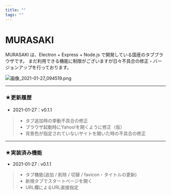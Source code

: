 ```yaml
---
title: ""
tags: ""
---
```


# MURASAKI
MURASAKI は、Electron + Express + Node.js で開発している国産のタブブラウザです。
まだ利用できる機能に制限がございますが日々不具合の修正・バージョンアップを行っております。

![画像_2021-01-27_094519.png](https://boostnote.io/api/teams/08IS4x2N4/files/ce2bc55c7352188426eef8ab2ce938ba6d87e516cb8e5b5f7b7f2eb956ee2c1a-%E7%94%BB%E5%83%8F_2021-01-27_094519.png)

---

### ★更新履歴

- 2021-01-27：v0.1.1

> - タブ追加時の挙動不具合の修正
> - ブラウザ起動時にYahoo!を開くように修正（仮）
> - 背景色が指定されていないサイトを開いた時の不具合の修正

---

### ★実装済み機能

- 2021-01-27 : v0.1.1

> - タブ機能(追加 / 削除 / 切替 / favicon・タイトルの更新)
> - 新規タブでスタートページを開く
> - URL欄によるURL直接指定

